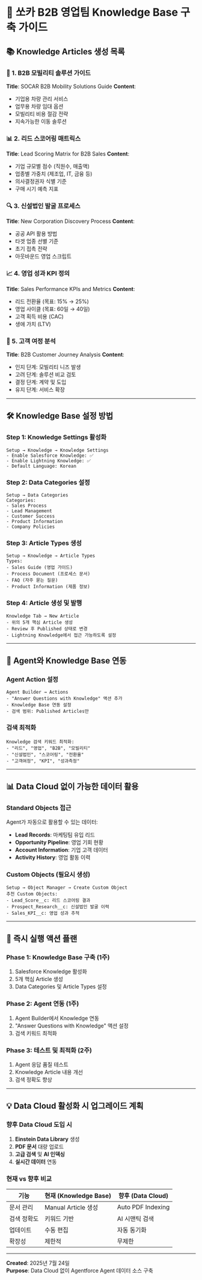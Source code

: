 # 🚗 쏘카 B2B 영업팀 Knowledge Base 구축 가이드

## 📚 Knowledge Articles 생성 목록

### 🎯 1. B2B 모빌리티 솔루션 가이드
**Title**: SOCAR B2B Mobility Solutions Guide
**Content**: 
- 기업용 차량 관리 서비스
- 업무용 차량 임대 옵션
- 모빌리티 비용 절감 전략
- 지속가능한 이동 솔루션

### 📊 2. 리드 스코어링 매트릭스
**Title**: Lead Scoring Matrix for B2B Sales
**Content**:
- 기업 규모별 점수 (직원수, 매출액)
- 업종별 가중치 (제조업, IT, 금융 등)
- 의사결정권자 식별 기준
- 구매 시기 예측 지표

### 🔍 3. 신설법인 발굴 프로세스
**Title**: New Corporation Discovery Process
**Content**:
- 공공 API 활용 방법
- 타겟 업종 선별 기준
- 초기 접촉 전략
- 아웃바운드 영업 스크립트

### 📈 4. 영업 성과 KPI 정의
**Title**: Sales Performance KPIs and Metrics
**Content**:
- 리드 전환율 (목표: 15% → 25%)
- 영업 사이클 (목표: 60일 → 40일)
- 고객 획득 비용 (CAC)
- 생애 가치 (LTV)

### 🎪 5. 고객 여정 분석
**Title**: B2B Customer Journey Analysis
**Content**:
- 인지 단계: 모빌리티 니즈 발생
- 고려 단계: 솔루션 비교 검토
- 결정 단계: 계약 및 도입
- 유지 단계: 서비스 확장

---

## 🛠️ Knowledge Base 설정 방법

### Step 1: Knowledge Settings 활성화
```
Setup → Knowledge → Knowledge Settings
- Enable Salesforce Knowledge: ✅
- Enable Lightning Knowledge: ✅
- Default Language: Korean
```

### Step 2: Data Categories 설정
```
Setup → Data Categories
Categories:
- Sales Process
- Lead Management  
- Customer Success
- Product Information
- Company Policies
```

### Step 3: Article Types 생성
```
Setup → Knowledge → Article Types
Types:
- Sales Guide (영업 가이드)
- Process Document (프로세스 문서)
- FAQ (자주 묻는 질문)
- Product Information (제품 정보)
```

### Step 4: Article 생성 및 발행
```
Knowledge Tab → New Article
- 위의 5개 핵심 Article 생성
- Review 후 Published 상태로 변경
- Lightning Knowledge에서 접근 가능하도록 설정
```

---

## 🔗 Agent와 Knowledge Base 연동

### Agent Action 설정
```
Agent Builder → Actions
- "Answer Questions with Knowledge" 액션 추가
- Knowledge Base 연동 설정
- 검색 범위: Published Articles만
```

### 검색 최적화
```
Knowledge 검색 키워드 최적화:
- "리드", "영업", "B2B", "모빌리티"
- "신설법인", "스코어링", "전환율"
- "고객여정", "KPI", "성과측정"
```

---

## 📊 Data Cloud 없이 가능한 데이터 활용

### Standard Objects 접근
Agent가 자동으로 활용할 수 있는 데이터:
- **Lead Records**: 마케팅팀 유입 리드
- **Opportunity Pipeline**: 영업 기회 현황
- **Account Information**: 기업 고객 데이터
- **Activity History**: 영업 활동 이력

### Custom Objects (필요시 생성)
```
Setup → Object Manager → Create Custom Object
추천 Custom Objects:
- Lead_Score__c: 리드 스코어링 결과
- Prospect_Research__c: 신설법인 발굴 이력
- Sales_KPI__c: 영업 성과 추적
```

---

## 🎯 즉시 실행 액션 플랜

### Phase 1: Knowledge Base 구축 (1주)
1. Salesforce Knowledge 활성화
2. 5개 핵심 Article 생성
3. Data Categories 및 Article Types 설정

### Phase 2: Agent 연동 (1주)
1. Agent Builder에서 Knowledge 연동
2. "Answer Questions with Knowledge" 액션 설정
3. 검색 키워드 최적화

### Phase 3: 테스트 및 최적화 (2주)
1. Agent 응답 품질 테스트
2. Knowledge Article 내용 개선
3. 검색 정확도 향상

---

## 💡 Data Cloud 활성화 시 업그레이드 계획

### 향후 Data Cloud 도입 시
1. **Einstein Data Library** 생성
2. **PDF 문서** 대량 업로드
3. **고급 검색** 및 **AI 인덱싱**
4. **실시간 데이터** 연동

### 현재 vs 향후 비교
| 기능 | 현재 (Knowledge Base) | 향후 (Data Cloud) |
|------|---------------------|-------------------|
| 문서 관리 | Manual Article 생성 | Auto PDF Indexing |
| 검색 정확도 | 키워드 기반 | AI 시맨틱 검색 |
| 업데이트 | 수동 편집 | 자동 동기화 |
| 확장성 | 제한적 | 무제한 |

---

**Created**: 2025년 7월 24일  
**Purpose**: Data Cloud 없이 Agentforce Agent 데이터 소스 구축
